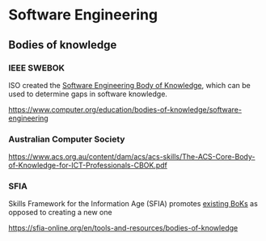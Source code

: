 # Software Engineering

## Bodies of knowledge
### IEEE SWEBOK

ISO created the [Software Engineering Body of
Knowledge](https://ieeecs-media.computer.org/media/education/swebok/swebok-v3.pdf),
which can be used to determine gaps in software knowledge.

https://www.computer.org/education/bodies-of-knowledge/software-engineering

### Australian Computer Society

https://www.acs.org.au/content/dam/acs/acs-skills/The-ACS-Core-Body-of-Knowledge-for-ICT-Professionals-CBOK.pdf

### SFIA

Skills Framework for the Information Age (SFIA) promotes [existing
BoKs](https://sfia-online.org/en/tools-and-resources/bodies-of-knowledge/list-of-bodies-of-knowledge)
as opposed to creating a new one

https://sfia-online.org/en/tools-and-resources/bodies-of-knowledge

